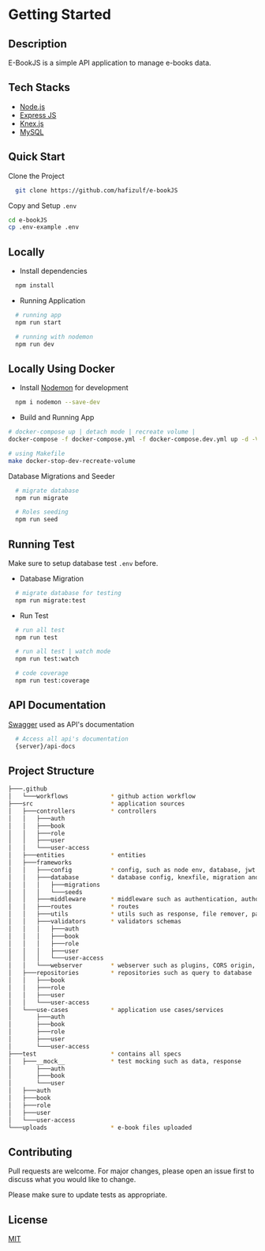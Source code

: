 # Getting Started

## Description

E-BookJS is a simple API application to manage e-books data.

## Tech Stacks

- [Node.js](https://nodejs.org/en)
- [Express JS](https://expressjs.com/)
- [Knex.js](https://knexjs.org/)
- [MySQL](https://www.mysql.com/)

## Quick Start

Clone the Project

```bash
  git clone https://github.com/hafizulf/e-bookJS
```

Copy and Setup `.env`

```bash
cd e-bookJS
cp .env-example .env
```

## Locally

- Install dependencies

```bash
  npm install
```

- Running Application

```bash
  # running app
  npm run start

  # running with nodemon
  npm run dev
```

## Locally Using Docker

- Install [Nodemon](https://www.npmjs.com/package/nodemon) for development

```bash
  npm i nodemon --save-dev
```

- Build and Running App

```bash
# docker-compose up | detach mode | recreate volume |
docker-compose -f docker-compose.yml -f docker-compose.dev.yml up -d -V

# using Makefile
make docker-stop-dev-recreate-volume
```

Database Migrations and Seeder

```bash
  # migrate database
  npm run migrate

  # Roles seeding
  npm run seed
```

## Running Test

Make sure to setup database test `.env` before.

- Database Migration

```bash
  # migrate database for testing
  npm run migrate:test
```

- Run Test

```bash
  # run all test
  npm run test

  # run all test | watch mode
  npm run test:watch

  # code coverage
  npm run test:coverage
```

## API Documentation

[Swagger](https://swagger.io/) used as API's documentation

```bash
  # Access all api's documentation
  {server}/api-docs
```

## Project Structure

```bash
├───.github
│   └───workflows            * github action workflow
├───src                      * application sources
│   ├───controllers          * controllers
│   │   ├───auth
│   │   ├───book
│   │   ├───role
│   │   ├───user
│   │   └───user-access
│   ├───entities             * entities
│   ├───frameworks
│   │   ├───config           * config, such as node env, database, jwt
│   │   ├───database         * database config, knexfile, migration and seeder
│   │   │   ├───migrations
│   │   │   └───seeds
│   │   ├───middleware       * middleware such as authentication, authorization, cache, etc
│   │   ├───routes           * routes
│   │   ├───utils            * utils such as response, file remover, paginate, etc
│   │   ├───validators       * validators schemas
│   │   │   ├───auth
│   │   │   ├───book
│   │   │   ├───role
│   │   │   ├───user
│   │   │   └───user-access
│   │   └───webserver        * webserver such as plugins, CORS origin, rate limiter, web listener, etc
│   ├───repositories         * repositories such as query to database
│   │   ├───book
│   │   ├───role
│   │   ├───user
│   │   └───user-access
│   └───use-cases            * application use cases/services
│       ├───auth
│       ├───book
│       ├───role
│       ├───user
│       └───user-access
├───test                     * contains all specs
│   ├───__mock__             * test mocking such as data, response
│       ├───auth
│       ├───book
│       └───user
│   ├───auth
│   ├───book
│   ├───role
│   ├───user
│   └───user-access
└───uploads                  * e-book files uploaded
```

## Contributing

Pull requests are welcome. For major changes, please open an issue first
to discuss what you would like to change.

Please make sure to update tests as appropriate.

## License

[MIT](https://choosealicense.com/licenses/mit/)
